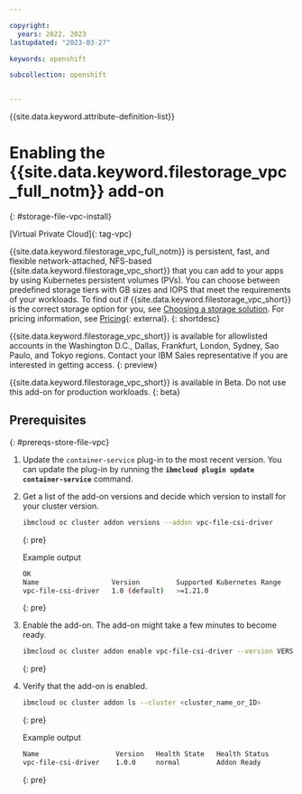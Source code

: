 ```yaml
---

copyright: 
  years: 2022, 2023
lastupdated: "2023-03-27"

keywords: openshift

subcollection: openshift


---
```


{{site.data.keyword.attribute-definition-list}}



# Enabling the {{site.data.keyword.filestorage_vpc_full_notm}} add-on
{: #storage-file-vpc-install}

[Virtual Private Cloud]{: tag-vpc}

{{site.data.keyword.filestorage_vpc_full_notm}} is persistent, fast, and flexible network-attached, NFS-based {{site.data.keyword.filestorage_vpc_short}} that you can add to your apps by using Kubernetes persistent volumes (PVs). You can choose between predefined storage tiers with GB sizes and IOPS that meet the requirements of your workloads. To find out if {{site.data.keyword.filestorage_vpc_short}} is the correct storage option for you, see [Choosing a storage solution](/docs/openshift?topic=openshift-storage-plan). For pricing information, see [Pricing](https://cloud.ibm.com/cloud-storage/file/order){: external}.
{: shortdesc}

{{site.data.keyword.filestorage_vpc_short}} is available for allowlisted accounts in the Washington D.C., Dallas, Frankfurt, London, Sydney, Sao Paulo, and Tokyo regions. Contact your IBM Sales representative if you are interested in getting access.
{: preview}

{{site.data.keyword.filestorage_vpc_short}} is available in Beta. Do not use this add-on for production workloads.
{: beta} 


## Prerequisites
{: #prereqs-store-file-vpc}

1. Update the `container-service` plug-in to the most recent version. You can update the plug-in by running the **`ibmcloud plugin update container-service`** command. 


1. Get a list of the add-on versions and decide which version to install for your cluster version.
    ```sh
    ibmcloud oc cluster addon versions --addon vpc-file-csi-driver
    ```
    {: pre}

    Example output
    ```sh
    OK
    Name                  Version         Supported Kubernetes Range   Supported Openshift Range   
    vpc-file-csi-driver   1.0 (default)   >=1.21.0                     >=4.7.0 
    ```
    {: pre}

1. Enable the add-on. The add-on might take a few minutes to become ready.
    ```sh
    ibmcloud oc cluster addon enable vpc-file-csi-driver --version VERSION --cluster CLUSTERID
    ```
    {: pre}


1. Verify that the add-on is enabled.
    ```sh
    ibmcloud oc cluster addon ls --cluster <cluster_name_or_ID>
    ```
    {: pre}

    Example output
    ```sh
    Name                   Version   Health State   Health Status   
    vpc-file-csi-driver    1.0.0     normal         Addon Ready
    ```
    {: pre}
